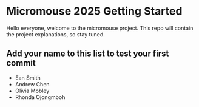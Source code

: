 # Micromouse 2025 Getting Started
Hello everyone, welcome to the micromouse project. This repo will contain the project explanations, so stay tuned.

## Add your name to this list to test your first commit
- Ean Smith
- Andrew Chen
- Olivia Mobley
- Rhonda Ojongmboh
